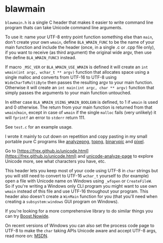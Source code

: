 # blawmain

`blawmain.h` is a single C header that makes it easier to write command line
program thats can take Unicode command line arguments.

To use it: name your UTF-8 entry point function something else than `main`,
don't create your own `wmain`, define `BLA_WMAIN_FUNC` to be the name of your
main function and include the header (once, in a single .c or .cpp file only),
if you want to receive (as third argument) the original wide argv, then use
the define `BLA_WMAIN_FUNC3` instead.

If macro `_MSC_VER` or `BLA_WMAIN_USE_WMAIN` is defined it will create an
`int wmain(int argc, wchar_t ** argv)` function that allocates space using a
single malloc and converts from UTF-16 to UTF-8 using `WideCharToMultiByte`
then passes the resulting argv to your main function. Otherwise it will create
an `int main(int argc, char ** argv)` function that simply passes the arguments
to your main function untouched.

In either case `BLA_WMAIN_USING_WMAIN_BOOLEAN` is defined, to 1 if `wmain` is
used and 0 otherwise. The return from your main function is returned from that
`wmain`/`main`, except in case of `wmain` if the single `malloc` fails (very
unlikely) it will `fprintf` an error to `stderr` return 111.

See `test.c` for an example usage.

I wrote it mainly to cut down on repetition and copy pasting in my small
portable pure C programs like [analyzepng](https://github.com/FRex/analyzepng),
[topng](https://github.com/FRex/topng),
[binarypic](https://github.com/FRex/binarypic)
and [pixel](https://github.com/FRex/pixelsum).

Go to
[https://frex.github.io/unicode.html](https://frex.github.io/unicode.html)
and [unicode-analyze-page](https://github.com/FRex/unicode-analyze-page)
to explore Unicode more, see what characters you have, etc.

This header lets you keep most of your code using UTF-8 in `char` strings but
you will still need to convert to UTF-16 `wchar_t` yourself to (for example) open
a file with Unicode name on Windows using `_wfopen` or `CreateFileW`. So if
you're writing a Windows only CLI program you might want to use own `wmain`
instead of this file and use UTF-16 throughout your program. This header also
doesn't create a `WinMain` function for you (that you'll need when creating a
`subsystem:windows` GUI program on Windows).

If you're looking for a more comprehensive library to do similar things you can try
[Boost.Nowide](https://www.boost.org/doc/libs/develop/libs/nowide/doc/html/index.html).

On recent versions of Windows you can also set the process code page to UTF-8 to
make the `char` taking APIs Unicode aware and accept UTF-8 args, read more on:
[MSDN](https://docs.microsoft.com/en-us/windows/uwp/design/globalizing/use-utf8-code-page).
